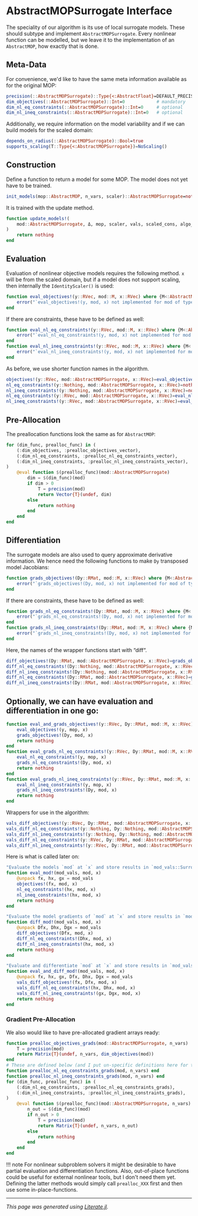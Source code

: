 # AbstractMOPSurrogate Interface
The speciality of our algorithm is its use of local surrogate models.
These should subtype and implement `AbstractMOPSurrogate`.
Every nonlinear function can be modelled, but we leave it to the implementation of
an `AbstractMOP`, how exactly that is done.

## Meta-Data
For convenience, we'd like to have the same meta information available
as for the original MOP:

````julia
precision(::AbstractMOPSurrogate)::Type{<:AbstractFloat}=DEFAULT_PRECISION
dim_objectives(::AbstractMOPSurrogate)::Int=0            # mandatory
dim_nl_eq_constraints(::AbstractMOPSurrogate)::Int=0     # optional
dim_nl_ineq_constraints(::AbstractMOPSurrogate)::Int=0   # optional
````

Additionally, we require information on the model variability
and if we can build models for the scaled domain:

````julia
depends_on_radius(::AbstractMOPSurrogate)::Bool=true
supports_scaling(T::Type{<:AbstractMOPSurrogate})=NoScaling()
````

## Construction
Define a function to return a model for some MOP.
The model does not yet have to be trained.

````julia
init_models(mop::AbstractMOP, n_vars, scaler)::AbstractMOPSurrogate=nothing
````

It is trained with the update method.

````julia
function update_models!(
    mod::AbstractMOPSurrogate, Δ, mop, scaler, vals, scaled_cons, algo_opts; point_has_changed
)
    return nothing
end
````

## Evaluation
Evaluation of nonlinear objective models requires the following method.
`x` will be from the scaled domain, but if a model does not support scaling,
then internally the `IdentityScaler()` is used:

````julia
function eval_objectives!(y::RVec, mod::M, x::RVec) where {M<:AbstractMOPSurrogate}
    error("`eval_objectives!(y, mod, x) not implemented for mod of type $(M).")
end
````

If there are constraints, these have to be defined as well:

````julia
function eval_nl_eq_constraints!(y::RVec, mod::M, x::RVec) where {M<:AbstractMOPSurrogate}
    error("`eval_nl_eq_constraints!(y, mod, x) not implemented for mod of type $(M).")
end
function eval_nl_ineq_constraints!(y::RVec, mod::M, x::RVec) where {M<:AbstractMOPSurrogate}
    error("`eval_nl_ineq_constraints!(y, mod, x) not implemented for mod of type $(M).")
end
````

As before, we use shorter function names in the algorithm.

````julia
objectives!(y::RVec, mod::AbstractMOPSurrogate, x::RVec)=eval_objectives!(y, mod, x)
nl_eq_constraints!(y::Nothing, mod::AbstractMOPSurrogate, x::RVec)=nothing
nl_ineq_constraints!(y::Nothing, mod::AbstractMOPSurrogate, x::RVec)=nothing
nl_eq_constraints!(y::RVec, mod::AbstractMOPSurrogate, x::RVec)=eval_nl_eq_constraints!(y, mod, x)
nl_ineq_constraints!(y::RVec, mod::AbstractMOPSurrogate, x::RVec)=eval_nl_ineq_constraints!(y, mod, x)
````

## Pre-Allocation
The preallocation functions look the same as for `AbstractMOP`:

````julia
for (dim_func, prealloc_func) in (
    (:dim_objectives, :prealloc_objectives_vector),
    (:dim_nl_eq_constraints, :prealloc_nl_eq_constraints_vector),
    (:dim_nl_ineq_constraints, :prealloc_nl_ineq_constraints_vector),
)
    @eval function $(prealloc_func)(mod::AbstractMOPSurrogate)
        dim = $(dim_func)(mod)
        if dim > 0
            T = precision(mod)
            return Vector{T}(undef, dim)
        else
            return nothing
        end
    end
end
````

## Differentiation
The surrogate models are also used to query approximate derivative information.
We hence need the following functions to make `Dy` transposed model Jacobians:

````julia
function grads_objectives!(Dy::RMat, mod::M, x::RVec) where {M<:AbstractMOPSurrogate}
    error("`grads_objectives!(Dy, mod, x) not implemented for mod of type $(M).")
end
````

If there are constraints, these have to be defined as well:

````julia
function grads_nl_eq_constraints!(Dy::RMat, mod::M, x::RVec) where {M<:AbstractMOPSurrogate}
    error("`grads_nl_eq_constraints!(Dy, mod, x) not implemented for mod of type $(M).")
end
function grads_nl_ineq_constraints!(Dy::RMat, mod::M, x::RVec) where {M<:AbstractMOPSurrogate}
    error("`grads_nl_ineq_constraints!(Dy, mod, x) not implemented for mod of type $(M).")
end
````

Here, the names of the wrapper functions start with “diff“.

````julia
diff_objectives!(Dy::RMat, mod::AbstractMOPSurrogate, x::RVec)=grads_objectives!(Dy, mod, x)
diff_nl_eq_constraints!(Dy::Nothing, mod::AbstractMOPSurrogate, x::RVec)=nothing
diff_nl_ineq_constraints!(Dy::Nothing, mod::AbstractMOPSurrogate, x::RVec)=nothing
diff_nl_eq_constraints!(Dy::RMat, mod::AbstractMOPSurrogate, x::RVec)=grads_nl_eq_constraints!(Dy, mod, x)
diff_nl_ineq_constraints!(Dy::RMat, mod::AbstractMOPSurrogate, x::RVec)=grads_nl_ineq_constraints!(Dy, mod, x)
````

## Optionally, we can have evaluation and differentiation in one go:

````julia
function eval_and_grads_objectives!(y::RVec, Dy::RMat, mod::M, x::RVec) where {M<:AbstractMOPSurrogate}
    eval_objectives!(y, mop, x)
    grads_objectives!(Dy, mod, x)
    return nothing
end
function eval_grads_nl_eq_constraints!(y::RVec, Dy::RMat, mod::M, x::RVec) where {M<:AbstractMOPSurrogate}
    eval_nl_eq_constraints!(y, mop, x)
    grads_nl_eq_constraints!(Dy, mod, x)
    return nothing
end
function eval_grads_nl_ineq_constraints!(y::RVec, Dy::RMat, mod::M, x::RVec) where {M<:AbstractMOPSurrogate}
    eval_nl_ineq_constraints!(y, mop, x)
    grads_nl_ineq_constraints!(Dy, mod, x)
    return nothing
end
````

Wrappers for use in the algorithm:

````julia
vals_diff_objectives!(y::RVec, Dy::RMat, mod::AbstractMOPSurrogate, x::RVec)=eval_and_grads_objectives!(y, Dy, mod, x)
vals_diff_nl_eq_constraints!(y::Nothing, Dy::Nothing, mod::AbstractMOPSurrogate, x::RVec)=nothing
vals_diff_nl_ineq_constraints!(y::Nothing, Dy::Nothing, mod::AbstractMOPSurrogate, x::RVec)=nothing
vals_diff_nl_eq_constraints!(y::RVec, Dy::RMat, mod::AbstractMOPSurrogate, x::RVec)=eval_and_grads_nl_eq_constraints!(y, Dy, mod, x)
vals_diff_nl_ineq_constraints!(y::RVec, Dy::RMat, mod::AbstractMOPSurrogate, x::RVec)=eval_and_grads_nl_ineq_constraints!(y, Dy, mod, x)
````

Here is what is called later on:

````julia
"Evaluate the models `mod` at `x` and store results in `mod_vals::SurrogateValueArrays`."
function eval_mod!(mod_vals, mod, x)
    @unpack fx, hx, gx = mod_vals
    objectives!(fx, mod, x)
    nl_eq_constraints!(hx, mod, x)
    nl_ineq_constraints!(hx, mod, x)
    return nothing
end

"Evaluate the model gradients of `mod` at `x` and store results in `mod_vals::SurrogateValueArrays`."
function diff_mod!(mod_vals, mod, x)
    @unpack Dfx, Dhx, Dgx = mod_vals
    diff_objectives!(Dfx, mod, x)
    diff_nl_eq_constraints!(Dhx, mod, x)
    diff_nl_ineq_constraints!(hx, mod, x)
    return nothing
end

"Evaluate and differentiate `mod` at `x` and store results in `mod_vals::SurrogateValueArrays`."
function eval_and_diff_mod!(mod_vals, mod, x)
    @unpack fx, hx, gx, Dfx, Dhx, Dgx = mod_vals
    vals_diff_objectives!(fx, Dfx, mod, x)
    vals_diff_nl_eq_constraints!(hx, Dhx, mod, x)
    vals_diff_nl_ineq_constraints!(gx, Dgx, mod, x)
    return nothing
end
````

### Gradient Pre-Allocation
We also would like to have pre-allocated gradient arrays ready:

````julia
function prealloc_objectives_grads(mod::AbstractMOPSurrogate, n_vars)
    T = precision(mod)
    return Matrix{T}(undef, n_vars, dim_objectives(mod))
end
# These are defined below (and I put un-specific definitions here for the Linter)
function prealloc_nl_eq_constraints_grads(mod, n_vars) end
function prealloc_nl_ineq_constraints_grads(mod, n_vars) end
for (dim_func, prealloc_func) in (
    (:dim_nl_eq_constraints, :prealloc_nl_eq_constraints_grads),
    (:dim_nl_ineq_constraints, :prealloc_nl_ineq_constraints_grads),
)
    @eval function $(prealloc_func)(mod::AbstractMOPSurrogate, n_vars)
        n_out = $(dim_func)(mod)
        if n_out > 0
            T = precision(mod)
            return Matrix{T}(undef, n_vars, n_out)
        else
            return nothing
        end
    end
end
````

!!! note
    For nonlinear subproblem solvers it might be desirable to have partial evaluation
    and differentiation functions. Also, out-of-place functions could be useful for
    external nonlinear tools, but I don't need them yet.
    Defining the latter methods would simply call `prealloc_XXX` first and then use some
    in-place-functions.

---

*This page was generated using [Literate.jl](https://github.com/fredrikekre/Literate.jl).*

